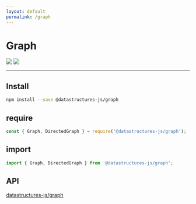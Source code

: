 ```yaml
---
layout: default
permalink: /graph
---
```


# Graph

<div class="ds-badges">
  <img src="https://img.shields.io/npm/v/@datastructures-js/graph.svg"/>
  <img src="https://img.shields.io/npm/dm/@datastructures-js/graph.svg"/>
</div>
<hr />

## Install
```sh
npm install --save @datastructures-js/graph
```

## require
```js
const { Graph, DirectedGraph } = require('@datastructures-js/graph');
```

## import
```js
import { Graph, DirectedGraph } from '@datastructures-js/graph';
```

## API
<a href="https://github.com/datastructures-js/graph#table-of-contents">datastructures-js/graph</a>
<br /><br />
